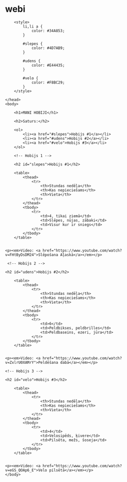 # webi
<!DOCTYPE html>
<html>
    <head>
        <title>Projekts - mani hobiji</title>
        <meta charset="utf-8">
        
        <style>
            li,li a {
                color: #34A853;
            }
            
            #slepes {
                color: #4D7AB9;
            }
            
            #udens {
                color: #E44435;
            }
            
            #velo {
                color: #F8BC29;
            }
        </style>
        
    </head>
    <body>
       
        <h1>MANI HOBIJI</h1>
        
        <h2>Saturs:</h2>
        
        <ol>
            <li><a href="#slepes">Hobijs #1</a></li>
            <li><a href="#udens">Hobijs #2</a></li>
            <li><a href="#velo">Hobijs #3</a></li>
        </ol>
        
        <!-- Hobijs 1 -->
        
        <h2 id="slepes">Hobijs #1</h2>
        
        <table>
            <thead>
                <tr>
                    <th>Stundas nedēļa</th>
                    <th>Kas nepieciešams</th>
                    <th>Vieta</th>
                </tr>
            </thead>
            <tbody>
                <tr>
                    <td>4, tikai ziemā</td>
                    <td>Slēpes, nūjas, zābaki</td>
                    <td>Visur kur ir sniegs</td>
                </tr>
            </tbody>
        </table>
        
        
    <p><em>Video: <a href="https://www.youtube.com/watch?v=FHtByDsDM24">Slēpošana Aļaskā</a></em></p>
    
     <!-- Hobijs 2 -->
    
    <h2 id="udens">Hobijs #2</h2>
        
        <table>
            <thead>
                <tr>
                    <th>Stundas nedēļa</th>
                    <th>Kas nepieciešams</th>
                    <th>Vieta</th>
                </tr>
            </thead>
            <tbody>
                <tr>
                    <td>6</td>
                    <td>Peldbikses, peldbrilles</td>
                    <td>Peldbaseins, ezeri, jūra</td>
                </tr>
            </tbody>
        </table>
        
        
    <p><em>Video: <a href="https://www.youtube.com/watch?v=ZxlrU0XAMrY">Peldēšana dabā</a></em></p>
    
    <!-- Hobijs 3 -->
    
    <h2 id="velo">Hobijs #3</h2>
        
        <table>
            <thead>
                <tr>
                    <th>Stundas nedēļa</th>
                    <th>Kas nepieciešams</th>
                    <th>Vieta</th>
                </tr>
            </thead>
            <tbody>
                <tr>
                    <td>4</td>
                    <td>Velosipēds, ķivere</td>
                    <td>Pilsēta, mežs, šoseja</td>
                </tr>
            </tbody>
        </table>
        
        
    <p><em>Video: <a href="https://www.youtube.com/watch?v=eGS_QOAp6_E">Velo pilsētā</a></em></p>
    </body>
</html>
